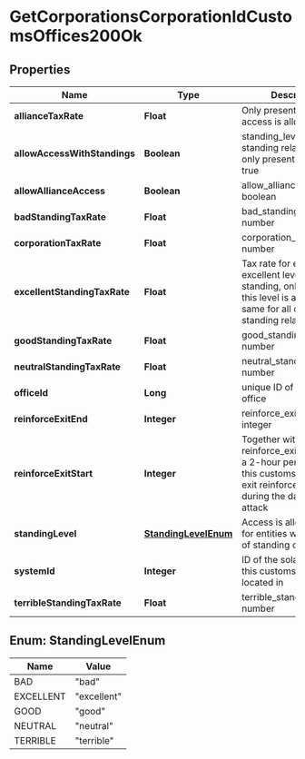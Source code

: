 
# GetCorporationsCorporationIdCustomsOffices200Ok

## Properties
Name | Type | Description | Notes
------------ | ------------- | ------------- | -------------
**allianceTaxRate** | **Float** | Only present if alliance access is allowed |  [optional]
**allowAccessWithStandings** | **Boolean** | standing_level and any standing related tax rate only present when this is true | 
**allowAllianceAccess** | **Boolean** | allow_alliance_access boolean | 
**badStandingTaxRate** | **Float** | bad_standing_tax_rate number |  [optional]
**corporationTaxRate** | **Float** | corporation_tax_rate number |  [optional]
**excellentStandingTaxRate** | **Float** | Tax rate for entities with excellent level of standing, only present if this level is allowed, same for all other standing related tax rates |  [optional]
**goodStandingTaxRate** | **Float** | good_standing_tax_rate number |  [optional]
**neutralStandingTaxRate** | **Float** | neutral_standing_tax_rate number |  [optional]
**officeId** | **Long** | unique ID of this customs office | 
**reinforceExitEnd** | **Integer** | reinforce_exit_end integer | 
**reinforceExitStart** | **Integer** | Together with reinforce_exit_end, marks a 2-hour period where this customs office could exit reinforcement mode during the day after initial attack | 
**standingLevel** | [**StandingLevelEnum**](#StandingLevelEnum) | Access is allowed only for entities with this level of standing or better |  [optional]
**systemId** | **Integer** | ID of the solar system this customs office is located in | 
**terribleStandingTaxRate** | **Float** | terrible_standing_tax_rate number |  [optional]


<a name="StandingLevelEnum"></a>
## Enum: StandingLevelEnum
Name | Value
---- | -----
BAD | &quot;bad&quot;
EXCELLENT | &quot;excellent&quot;
GOOD | &quot;good&quot;
NEUTRAL | &quot;neutral&quot;
TERRIBLE | &quot;terrible&quot;



